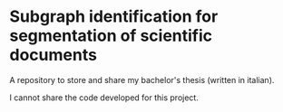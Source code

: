 # Subgraph identification for segmentation of scientific documents
A repository to store and share my bachelor's thesis (written in italian).

I cannot share the code developed for this project.
